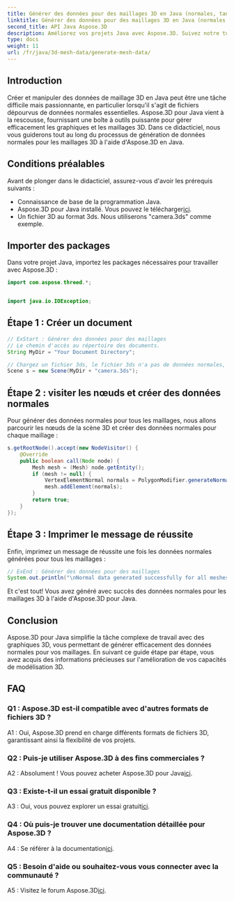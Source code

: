 ```yaml
---
title: Générer des données pour des maillages 3D en Java (normales, tangentes, binormales)
linktitle: Générer des données pour des maillages 3D en Java (normales, tangentes, binormales)
second_title: API Java Aspose.3D
description: Améliorez vos projets Java avec Aspose.3D. Suivez notre tutoriel pour générer sans effort des données normales pour les maillages 3D. Plongez facilement dans les graphiques 3D.
type: docs
weight: 11
url: /fr/java/3d-mesh-data/generate-mesh-data/
---
```

## Introduction

Créer et manipuler des données de maillage 3D en Java peut être une tâche difficile mais passionnante, en particulier lorsqu'il s'agit de fichiers dépourvus de données normales essentielles. Aspose.3D pour Java vient à la rescousse, fournissant une boîte à outils puissante pour gérer efficacement les graphiques et les maillages 3D. Dans ce didacticiel, nous vous guiderons tout au long du processus de génération de données normales pour les maillages 3D à l'aide d'Aspose.3D en Java.

## Conditions préalables

Avant de plonger dans le didacticiel, assurez-vous d'avoir les prérequis suivants :

- Connaissance de base de la programmation Java.
- Aspose.3D pour Java installé. Vous pouvez le télécharger[ici](https://releases.aspose.com/3d/java/).
- Un fichier 3D au format 3ds. Nous utiliserons "camera.3ds" comme exemple.

## Importer des packages

Dans votre projet Java, importez les packages nécessaires pour travailler avec Aspose.3D :

```java
import com.aspose.threed.*;


import java.io.IOException;
```

## Étape 1 : Créer un document

```java
// ExStart : Générer des données pour des maillages
// Le chemin d'accès au répertoire des documents.
String MyDir = "Your Document Directory";

// Chargez un fichier 3ds, le fichier 3ds n'a pas de données normales, mais il a un groupe de lissage
Scene s = new Scene(MyDir + "camera.3ds");
```

## Étape 2 : visiter les nœuds et créer des données normales

Pour générer des données normales pour tous les maillages, nous allons parcourir les nœuds de la scène 3D et créer des données normales pour chaque maillage :

```java
s.getRootNode().accept(new NodeVisitor() {
    @Override
    public boolean call(Node node) {
        Mesh mesh = (Mesh) node.getEntity();
        if (mesh != null) {
            VertexElementNormal normals = PolygonModifier.generateNormal(mesh);
            mesh.addElement(normals);
        }
        return true;
    }
});
```

## Étape 3 : Imprimer le message de réussite

Enfin, imprimez un message de réussite une fois les données normales générées pour tous les maillages :

```java
// ExEnd : Générer des données pour des maillages
System.out.println("\nNormal data generated successfully for all meshes.");
```

Et c'est tout! Vous avez généré avec succès des données normales pour les maillages 3D à l'aide d'Aspose.3D pour Java.

## Conclusion

Aspose.3D pour Java simplifie la tâche complexe de travail avec des graphiques 3D, vous permettant de générer efficacement des données normales pour vos maillages. En suivant ce guide étape par étape, vous avez acquis des informations précieuses sur l'amélioration de vos capacités de modélisation 3D.

## FAQ

### Q1 : Aspose.3D est-il compatible avec d'autres formats de fichiers 3D ?

A1 : Oui, Aspose.3D prend en charge différents formats de fichiers 3D, garantissant ainsi la flexibilité de vos projets.

### Q2 : Puis-je utiliser Aspose.3D à des fins commerciales ?

 A2 : Absolument ! Vous pouvez acheter Aspose.3D pour Java[ici](https://purchase.aspose.com/buy).

### Q3 : Existe-t-il un essai gratuit disponible ?

 A3 : Oui, vous pouvez explorer un essai gratuit[ici](https://releases.aspose.com/).

### Q4 : Où puis-je trouver une documentation détaillée pour Aspose.3D ?

 A4 : Se référer à la documentation[ici](https://reference.aspose.com/3d/java/).

### Q5 : Besoin d'aide ou souhaitez-vous vous connecter avec la communauté ?

 A5 : Visitez le forum Aspose.3D[ici](https://forum.aspose.com/c/3d/18).